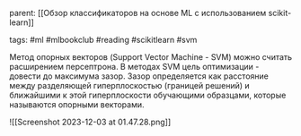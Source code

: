 parent: [[Обзор классификаторов на основе ML с использованием scikit-learn]]

tags: #ml #mlbookclub #reading #scikitlearn #svm

Метод опорных векторов (Support Vector Machine - SVM) можно считать расширением персептрона. В методах SVM цель оптимизации - довести до максимума зазор. Зазор определяется как расстояние между разделяющей гиперплоскостью (границей решений) и ближайшими к этой гиперплоскости обучающими образцами, которые называются опорными векторами.

![[Screenshot 2023-12-03 at 01.47.28.png]]

